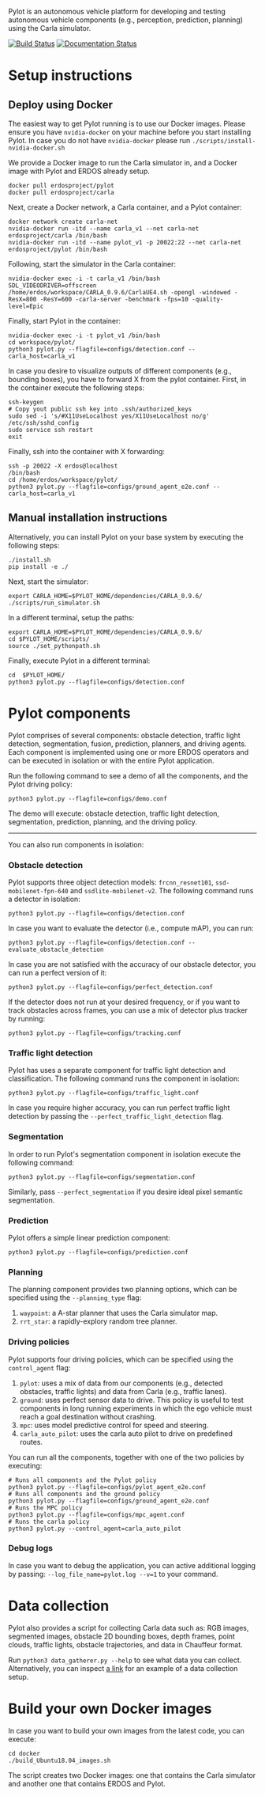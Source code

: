 Pylot is an autonomous vehicle platform for developing and testing autonomous
vehicle components (e.g., perception, prediction, planning) using the
Carla simulator.

[![Build Status](https://travis-ci.org/erdos-project/pylot.svg)](https://travis-ci.org/erdos-project/pylot)
[![Documentation Status](https://readthedocs.org/projects/pylot/badge/?version=latest)](https://pylot.readthedocs.io/en/latest/?badge=latest)

# Setup instructions

## Deploy using Docker

The easiest way to get Pylot running is to use our Docker images. Please ensure
you have `nvidia-docker` on your machine before you start installing Pylot.
In case you do not have `nvidia-docker` please
run ```./scripts/install-nvidia-docker.sh```

We provide a Docker image to run the Carla simulator in, and a Docker image with
Pylot and ERDOS already setup.

```console
docker pull erdosproject/pylot
docker pull erdosproject/carla
```

Next, create a Docker network, a Carla container, and a Pylot container:

```console
docker network create carla-net
nvidia-docker run -itd --name carla_v1 --net carla-net erdosproject/carla /bin/bash
nvidia-docker run -itd --name pylot_v1 -p 20022:22 --net carla-net erdosproject/pylot /bin/bash
```

Following, start the simulator in the Carla container:

```console
nvidia-docker exec -i -t carla_v1 /bin/bash
SDL_VIDEODRIVER=offscreen /home/erdos/workspace/CARLA_0.9.6/CarlaUE4.sh -opengl -windowed -ResX=800 -ResY=600 -carla-server -benchmark -fps=10 -quality-level=Epic
```

Finally, start Pylot in the container:

```console
nvidia-docker exec -i -t pylot_v1 /bin/bash
cd workspace/pylot/
python3 pylot.py --flagfile=configs/detection.conf --carla_host=carla_v1
```

In case you desire to visualize outputs of different components (e.g., bounding boxes),
you have to forward X from the pylot container. First, in the container execute the
following steps:
```console
ssh-keygen
# Copy yout public ssh key into .ssh/authorized_keys
sudo sed -i 's/#X11UseLocalhost yes/X11UseLocalhost no/g' /etc/ssh/sshd_config
sudo service ssh restart
exit
```

Finally, ssh into the container with X forwarding:
```console
ssh -p 20022 -X erdos@localhost
/bin/bash
cd /home/erdos/workspace/pylot/
python3 pylot.py --flagfile=configs/ground_agent_e2e.conf --carla_host=carla_v1
```

## Manual installation instructions
Alternatively, you can install Pylot on your base system by executing the
following steps:

```console
./install.sh
pip install -e ./
```

Next, start the simulator:
```console
export CARLA_HOME=$PYLOT_HOME/dependencies/CARLA_0.9.6/
./scripts/run_simulator.sh
```

In a different terminal, setup the paths:
```console
export CARLA_HOME=$PYLOT_HOME/dependencies/CARLA_0.9.6/
cd $PYLOT_HOME/scripts/
source ./set_pythonpath.sh
```

Finally, execute Pylot in a different terminal:
```console
cd  $PYLOT_HOME/
python3 pylot.py --flagfile=configs/detection.conf
```

# Pylot components

Pylot comprises of several components: obstacle detection, traffic light
detection, segmentation, fusion, prediction, planners, and driving agents.
Each component is implemented using one or more ERDOS operators and can be
executed in isolation or with the entire Pylot application.

Run the following command to see a demo of all the components, and the Pylot
driving policy:

```console
python3 pylot.py --flagfile=configs/demo.conf
```

The demo will execute: obstacle detection, traffic light detection,
segmentation, prediction, planning, and the driving policy.

***
You can also run components in isolation:

### Obstacle detection
Pylot supports three object detection models: `frcnn_resnet101`,
`ssd-mobilenet-fpn-640` and `ssdlite-mobilenet-v2`. The following command runs
a detector in isolation:

```console
python3 pylot.py --flagfile=configs/detection.conf
```

In case you want to evaluate the detector (i.e., compute mAP), you can run:
```console
python3 pylot.py --flagfile=configs/detection.conf --evaluate_obstacle_detection
```

In case you are not satisfied with the accuracy of our obstacle detector, you
can run a perfect version of it:

```console
python3 pylot.py --flagfile=configs/perfect_detection.conf
```

If the detector does not run at your desired frequency, or if you want to track
obstacles across frames, you can use a mix of detector plus tracker by running:

```console
python3 pylot.py --flagfile=configs/tracking.conf
```

### Traffic light detection
Pylot has uses a separate component for traffic light detection and
classification. The following command runs the component in isolation:

```console
python3 pylot.py --flagfile=configs/traffic_light.conf
```

In case you require higher accuracy, you can run perfect traffic light detection
by passing the ```--perfect_traffic_light_detection``` flag.

### Segmentation
In order to run Pylot's segmentation component in isolation execute the
following command:

```console
python3 pylot.py --flagfile=configs/segmentation.conf
```

Similarly, pass ```--perfect_segmentation``` if you desire ideal pixel semantic
segmentation.

### Prediction
Pylot offers a simple linear prediction component:

```console
python3 pylot.py --flagfile=configs/prediction.conf
```

### Planning
The planning component provides two planning options, which can be specified
using the ```--planning_type``` flag:

1. `waypoint`: a A-star planner that uses the Carla simulator map.
2. `rrt_star`: a rapidly-explory random tree planner.


### Driving policies
Pylot supports four driving policies, which can be specified using the
```control_agent``` flag:
1. `pylot`: uses a mix of data from our components (e.g., detected
 obstacles, traffic lights) and data from Carla (e.g., traffic lanes).
2. `ground`: uses perfect sensor data to drive. This policy is useful to test
 components in long running experiments in which the ego vehicle
 must reach a goal destination without crashing.
3. `mpc`: uses model predictive control for speed and steering.
4. `carla_auto_pilot`: uses the carla auto pilot to drive on predefined routes.

You can run all the components, together with one of the two policies by
executing:

```console
# Runs all components and the Pylot policy
python3 pylot.py --flagfile=configs/pylot_agent_e2e.conf
# Runs all components and the ground policy
python3 pylot.py --flagfile=configs/ground_agent_e2e.conf
# Runs the MPC policy
python3 pylot.py --flagfile=configs/mpc_agent.conf
# Runs the carla policy
python3 pylot.py --control_agent=carla_auto_pilot
```

### Debug logs
In case you want to debug the application, you can active additional logging
by passing: `--log_file_name=pylot.log --v=1` to your command.

# Data collection

Pylot also provides a script for collecting Carla data such as: RGB images,
segmented images, obstacle 2D bounding boxes, depth frames, point clouds,
traffic lights, obstacle trajectories, and data in Chauffeur format.

Run ```python3 data_gatherer.py --help``` to see what data you can collect.
Alternatively, you can inspect
[a link](https://github.com/erdos-project/pylot/blob/master/configs/data_gatherer.conf)
for an example of a data collection setup.

# Build your own Docker images

In case you want to build your own images from the latest code, you can execute:

```console
cd docker
./build_Ubuntu18.04_images.sh
```

The script creates two Docker images: one that contains the Carla simulator and
another one that contains ERDOS and Pylot.
